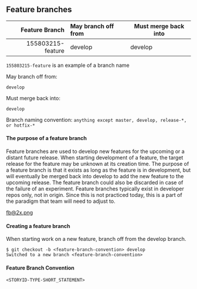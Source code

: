 
## Feature branches

| Feature Branch         | May branch off from   | Must merge back into  |
| ---------------------: |:--------------------- | --------------------- |
| 155803215-feature      | develop               | develop               |

`155803215-feature` is an example of a branch name


May branch off from:

`develop`

Must merge back into:

`develop`

Branch naming convention:
`anything except master, develop, release-*, or hotfix-*`

#### The purpose of a feature branch
Feature branches are used to develop new features for the upcoming or a distant future release.
When starting development of a feature, the target release for the feature may be unknown at its creation time.
The purpose of a feature branch is that it exists as long as the feature is in development, but will eventually be merged back into develop to add the new feature to the upcoming release.
The feature branch could also be discarded in case of the failure of an experiment.
Feature branches typically exist in developer repos only, not in origin.
Since this is not practiced today, this is a part of the paradigm that team will need to adjust to.

fb@2x.png

#### Creating a feature branch
When starting work on a new feature, branch off from the develop branch.
```
$ git checkout -b <feature-branch-convention> develop
Switched to a new branch <feature-branch-convention>
```

#### Feature Branch Convention
`<STORYID-TYPE-SHORT_STATEMENT>`
